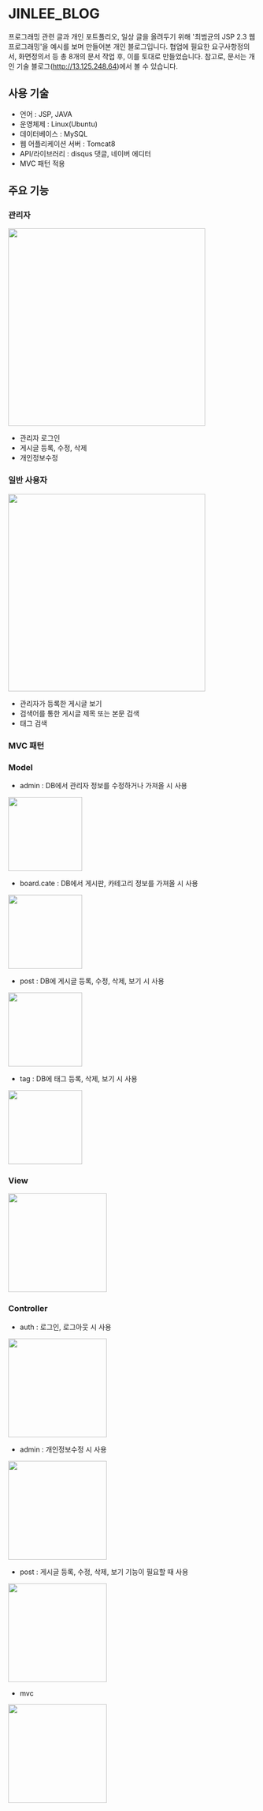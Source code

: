 # JINLEE_BLOG
프로그래밍 관련 글과 개인 포트폴리오, 일상 글을 올려두기 위해 '최범균의 JSP 2.3 웹 프로그래밍'을 예시를 보며 만들어본 개인 블로그입니다. 협업에 필요한 요구사항정의서, 화면정의서 등 총 8개의 문서 작업 후, 이를 토대로 만들었습니다. 참고로, 문서는 개인 기술 블로그(http://13.125.248.64)에서 볼 수 있습니다. 

## 사용 기술
* 언어 : JSP, JAVA
* 운영체제 : Linux(Ubuntu)
* 데이터베이스 : MySQL
* 웹 어플리케이션 서버 : Tomcat8
* API/라이브러리 :  disqus 댓글, 네이버 에디터
* MVC 패턴 적용

## 주요 기능
### 관리자
<img src="https://user-images.githubusercontent.com/49344118/61848646-c4919900-aee9-11e9-9e40-3477ec7290e8.png" height="400">

* 관리자 로그인
* 게시글 등록, 수정, 삭제
* 개인정보수정

### 일반 사용자
<img src="https://user-images.githubusercontent.com/49344118/61849098-2b638200-aeeb-11e9-8891-2b2ef2ddf437.png" height="400">

* 관리자가 등록한 게시글 보기
* 검색어를 통한 게시글 제목 또는 본문 검색
* 태그 검색

### MVC 패턴
### Model
* admin : DB에서 관리자 정보를 수정하거나 가져올 시 사용
<img src="https://user-images.githubusercontent.com/49344118/62322716-a2e37380-b4e0-11e9-98e9-fca451ebb446.png" width="150">

* board.cate : DB에서 게시판, 카테고리 정보를 가져올 시 사용
<img src="https://user-images.githubusercontent.com/49344118/62324180-dffd3500-b4e3-11e9-8569-9e3741f02692.png" width="150">

* post : DB에 게시글 등록, 수정, 삭제, 보기 시 사용
<img src="https://user-images.githubusercontent.com/49344118/62323882-3d44b680-b4e3-11e9-80e6-ab3b6c48799f.png" width="150">

* tag : DB에 태그 등록, 삭제, 보기 시 사용
<img src="https://user-images.githubusercontent.com/49344118/62323896-49c90f00-b4e3-11e9-96de-c674bc0527a9.png" width="150">

### View
<img src="https://user-images.githubusercontent.com/49344118/62321080-c6a4ba80-b4dc-11e9-841b-8ef5795befad.png" width="200">

### Controller
* auth : 로그인, 로그아웃 시 사용
<img src="https://user-images.githubusercontent.com/49344118/62322783-cb6b6d80-b4e0-11e9-964c-40ca1262cda9.png" width="200">

* admin : 개인정보수정 시 사용
<img src="https://user-images.githubusercontent.com/49344118/62323548-80eaf080-b4e2-11e9-8db6-89296da26aa8.png" width="200">

* post : 게시글 등록, 수정, 삭제, 보기 기능이 필요할 때 사용
<img src="https://user-images.githubusercontent.com/49344118/62322957-2e5d0480-b4e1-11e9-889f-0036ac529744.png" width="200">

* mvc
<img src="https://user-images.githubusercontent.com/49344118/62323044-5e0c0c80-b4e1-11e9-9ef4-d9ceeaefaeae.png" width="200">

